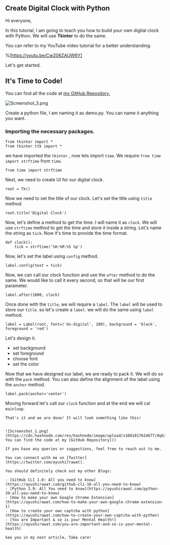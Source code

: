 ## Create Digital Clock with Python

Hi everyone,

In this tutorial, I am going to teach you how to build your own digital clock with Python. We will use **Tkinter** to do the same.

You can refer to my YouTube video tutorial for a better understanding.

%[https://youtu.be/Cw206ZAUW6Y]

Let's get started.
## It's Time to Code!
You can find all the code at [my GitHub Repository.]()


![Screenshot_3.png](https://cdn.hashnode.com/res/hashnode/image/upload/v1601817747383/FUxKAo2_z.png)

Create a python file, I am naming it as demo.py. You can name it anything you want.

### Importing the necessary packages.

```
from tkinter import *
from tkinter.ttk import *
```
we have imported the `tkinter` , now lets import `time`. We require `from time import strftime` from `time`.
```
from time import strftime
```
Next, we need to create UI for our digital clock. 
```
root = Tk()
```
Now we need to set the title of our clock. Let's set the title using `title` method.
```
root.title('Digital Clock')
```
Now, let's define a method to get the time. I will name it as `clock`. We will use `strftime` method to get the time and store it inside a string. Let's name the string as `tick`. Now it's time to provide the time format.

```
def clock():
	tick = strftime('%H:%M:%S %p')
```
Now, let's set the label using `config` method.
```
label.config(text = tick)
```
Now, we can call our clock function and use the `after` method to do the same. We would like to call it every second, so that will be our first parameter.
```
label.after(1000, clock)
```
 
Once done with the `title`, we will require a `label`. The `label` will be used to store our `title`. so let's create a `label`. we will do the same using `label` method. 
```
label = Label(root, font=('ds-digital', 100), background = 'black', foreground = 'red')
```
Let's design it.
-  set background
- set foreground
- choose font 
- set the color

Now that we have designed our label, we are ready to pack it. We will do so with the `pack` method. You can also define the alignment of the label using the `anchor` method.
```
label.pack(anchor='center')
```

Moving forward let's call our `clock` function and at the end we will cal `mainloop`.
```
That's it and we are done! It will look something like this!


![Screenshot_1.png](https://cdn.hashnode.com/res/hashnode/image/upload/v1601817624677/OqhZG5UH0.png)
You can find the code at my [GitHub Repository]()

If you have any queries or suggestions, feel free to reach out to me.

You can connect with me on [Twitter](https://twitter.com/ayushi7rawat).

You should definitely check out my other Blogs:

- [GitHub CLI 1.0: All you need to know](https://ayushirawat.com/github-cli-10-all-you-need-to-know)
- [Python 3.9: All You need to know](https://ayushirawat.com/python-39-all-you-need-to-know)
- [How to make your own Google Chrome Extension](https://ayushirawat.com/how-to-make-your-own-google-chrome-extension-1)
- [How to create your own captcha with python](https://ayushirawat.com/how-to-create-your-own-captcha-with-python)
- [You are Important & so is your Mental Health!](https://ayushirawat.com/you-are-important-and-so-is-your-mental-health)

See you in my next article, Take care!